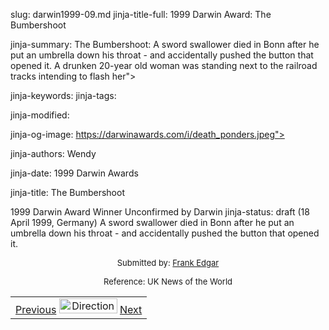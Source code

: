 slug: darwin1999-09.md
jinja-title-full: 1999 Darwin Award: The Bumbershoot

jinja-summary: The Bumbershoot: A sword swallower died in Bonn after he put an umbrella down his throat - and accidentally pushed the button that opened it. A drunken 20-year old woman was standing next to the railroad tracks intending to flash her">

jinja-keywords:
jinja-tags:

jinja-modified:

jinja-og-image: https://darwinawards.com/i/death_ponders.jpeg">

jinja-authors: Wendy

jinja-date: 1999 Darwin Awards


jinja-title: The Bumbershoot

1999 Darwin Award Winner Unconfirmed by Darwin
jinja-status: draft
(18 April 1999, Germany) A sword swallower died in Bonn after he put an umbrella down his throat - and accidentally pushed the button that opened it.
</TD></TR><TR valign="top"><TD colspan="2">
<P><CENTER><FONT size="-1">Submitted by: <A href="mailto:REMOVE-f.j.edgar@m297td.freeserve.co.uk">Frank Edgar</A></FONT></CENTER>
<P><CENTER><FONT size="-1">Reference: UK News of the World</FONT>

<!--#include virtual="/inc/votebar_viewvoteonly" -->

</CENTER>
</TD></TR></TABLE>
<TABLE width=100% border=0 background="/i/bgmain.jpg" cellspacing=5 cellpadding=10><TR><TD>
<CENTER>
<A href="darwin1999-08.html">Previous</A> <IMG src="/i/arrowani.gif" width="93" height="24" border="0" alt="Directions"> <A href="darwin1999-10.html">Next</A>
</H2>
</CENTER>

<!--#include file=nav_1999.html -->


